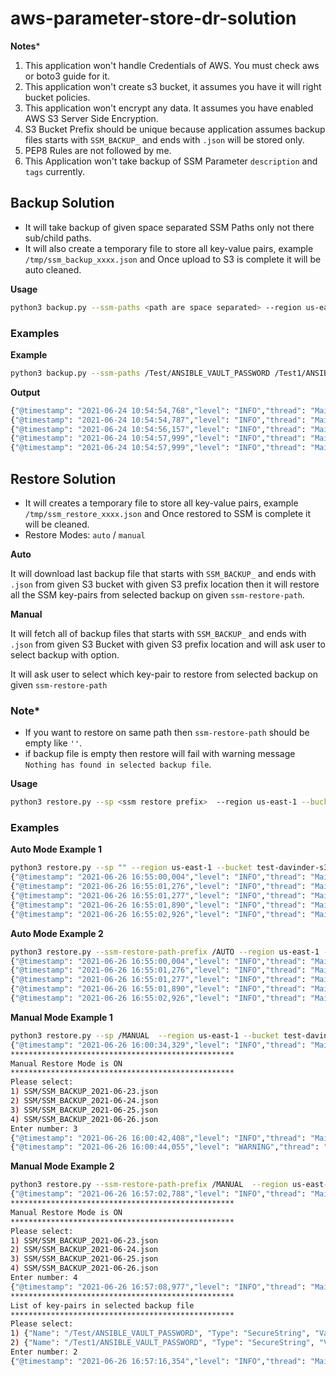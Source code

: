 # aws-parameter-store-dr-solution

**Notes***
1. This application won't handle Credentials of AWS.
   You must check aws or boto3 guide for it.
2. This application won't create s3 bucket, it assumes you have it will right bucket policies.
3. This application won't encrypt any data. It assumes you have enabled AWS S3 Server Side Encryption.
4. S3 Bucket Prefix should be unique because application assumes backup files starts with `SSM_BACKUP_` and ends with `.json`
will be stored only.
5. PEP8 Rules are not followed by me.
6. This Application won't take backup of SSM Parameter `description` and `tags`  currently.

## Backup Solution
* It will take backup of given space separated SSM Paths only not there sub/child paths.
* It will also create a temporary file to store all key-value pairs, example `/tmp/ssm_backup_xxxx.json`
and Once upload to S3 is complete it will be auto cleaned.

**Usage**
```bash
python3 backup.py --ssm-paths <path are space separated> --region us-east-1 --bucket <bucket> --bucket-prefix <prefix>
```

### Examples

**Example**
```bash
python3 backup.py --ssm-paths /Test/ANSIBLE_VAULT_PASSWORD /Test1/ANSIBLE_VAULT_PASSWORD --region us-east-1 --bucket test-davinder-s3 --bucket-prefix SSM/
```

**Output**
```bash
{"@timestamp": "2021-06-24 10:54:54,768","level": "INFO","thread": "MainThread","name": "botocore.credentials","message": "Found credentials in environment variables."}
{"@timestamp": "2021-06-24 10:54:54,787","level": "INFO","thread": "MainThread","name": "root","message": "pulling data from /Test/ANSIBLE_VAULT_PASSWORD"}
{"@timestamp": "2021-06-24 10:54:56,157","level": "INFO","thread": "MainThread","name": "root","message": "pulling data from /Test1/ANSIBLE_VAULT_PASSWORD"}
{"@timestamp": "2021-06-24 10:54:57,999","level": "INFO","thread": "MainThread","name": "root","message": "backup is parked in AWS S3 at s3://test-davinder-s3/SSM/SSM_BACKUP_2021-06-24.json"}
{"@timestamp": "2021-06-24 10:54:57,999","level": "INFO","thread": "MainThread","name": "root","message": "cleaned temp files"}
```

## Restore Solution
* It will creates a temporary file to store all key-value pairs, example `/tmp/ssm_restore_xxxx.json`
and Once restored to SSM is complete it will be cleaned.
* Restore Modes: `auto` / `manual`

**Auto**

It will download last backup file that starts with `SSM_BACKUP_` and ends with `.json` from given S3 bucket with given S3 prefix location then it will restore all the SSM key-pairs from selected backup on given `ssm-restore-path`.

**Manual**

It will fetch all of backup files that starts with `SSM_BACKUP_` and ends with `.json` from given S3 Bucket with given S3 prefix location and will ask user to select backup with option.

It will ask user to select which key-pair to restore from selected backup on given `ssm-restore-path`

### Note*
* If you want to restore on same path then `ssm-restore-path` should be empty like `''`.
* if backup file is empty then restore will fail with warning message `Nothing has found in selected backup file`.

**Usage**
```bash
python3 restore.py --sp <ssm restore prefix>  --region us-east-1 --bucket <bucket> --bucket-prefix <prefix> --restore-mode auto/manual
```

### Examples
**Auto Mode Example 1**
```bash
python3 restore.py --sp "" --region us-east-1 --bucket test-davinder-s3 --bucket-prefix SSM/ --restore-mode auto
{"@timestamp": "2021-06-26 16:55:00,004","level": "INFO","thread": "MainThread","name": "botocore.credentials","message": "Found credentials in environment variables."}
{"@timestamp": "2021-06-26 16:55:01,276","level": "INFO","thread": "MainThread","name": "root","message": "Auto Restore Mode is ON"}
{"@timestamp": "2021-06-26 16:55:01,277","level": "INFO","thread": "MainThread","name": "root","message": "Selected Backup File: SSM/SSM_BACKUP_2021-06-26.json"}
{"@timestamp": "2021-06-26 16:55:01,890","level": "INFO","thread": "MainThread","name": "root","message": "Restoring ssm key-pair /Test/ANSIBLE_VAULT_PASSWORD at /Test/ANSIBLE_VAULT_PASSWORD in eu-west-2"}
{"@timestamp": "2021-06-26 16:55:02,926","level": "INFO","thread": "MainThread","name": "root","message": "Restoring ssm key-pair /Test1/ANSIBLE_VAULT_PASSWORD at /Test1/ANSIBLE_VAULT_PASSWORD in eu-west-2"}
```
**Auto Mode Example 2**
```bash
python3 restore.py --ssm-restore-path-prefix /AUTO --region us-east-1 --bucket test-davinder-s3 --bucket-prefix SSM/ --restore-mode auto
{"@timestamp": "2021-06-26 16:55:00,004","level": "INFO","thread": "MainThread","name": "botocore.credentials","message": "Found credentials in environment variables."}
{"@timestamp": "2021-06-26 16:55:01,276","level": "INFO","thread": "MainThread","name": "root","message": "Auto Restore Mode is ON"}
{"@timestamp": "2021-06-26 16:55:01,277","level": "INFO","thread": "MainThread","name": "root","message": "Selected Backup File: SSM/SSM_BACKUP_2021-06-26.json"}
{"@timestamp": "2021-06-26 16:55:01,890","level": "INFO","thread": "MainThread","name": "root","message": "Restoring ssm key-pair /Test/ANSIBLE_VAULT_PASSWORD at /AUTO/Test/ANSIBLE_VAULT_PASSWORD in eu-west-2"}
{"@timestamp": "2021-06-26 16:55:02,926","level": "INFO","thread": "MainThread","name": "root","message": "Restoring ssm key-pair /Test1/ANSIBLE_VAULT_PASSWORD at /AUTO/Test1/ANSIBLE_VAULT_PASSWORD in eu-west-2"}
```

**Manual Mode Example 1**
```bash
python3 restore.py --sp /MANUAL  --region us-east-1 --bucket test-davinder-s3 --bucket-prefix SSM/ --restore-mode manual
{"@timestamp": "2021-06-26 16:00:34,329","level": "INFO","thread": "MainThread","name": "botocore.credentials","message": "Found credentials in environment variables."}
**************************************************
Manual Restore Mode is ON
**************************************************
Please select:
1) SSM/SSM_BACKUP_2021-06-23.json
2) SSM/SSM_BACKUP_2021-06-24.json
3) SSM/SSM_BACKUP_2021-06-25.json
4) SSM/SSM_BACKUP_2021-06-26.json
Enter number: 3
{"@timestamp": "2021-06-26 16:00:42,408","level": "INFO","thread": "MainThread","name": "root","message": "Selected Backup File: SSM/SSM_BACKUP_2021-06-25.json"}
{"@timestamp": "2021-06-26 16:00:44,055","level": "WARNING","thread": "MainThread","name": "root","message": "Nothing has found in selected backup file"}
```

**Manual Mode Example 2**
```bash
python3 restore.py --ssm-restore-path-prefix /MANUAL  --region us-east-1 --bucket test-davinder-s3 --bucket-prefix SSM/ --restore-mode manual
{"@timestamp": "2021-06-26 16:57:02,788","level": "INFO","thread": "MainThread","name": "botocore.credentials","message": "Found credentials in environment variables."}
**************************************************
Manual Restore Mode is ON
**************************************************
Please select:
1) SSM/SSM_BACKUP_2021-06-23.json
2) SSM/SSM_BACKUP_2021-06-24.json
3) SSM/SSM_BACKUP_2021-06-25.json
4) SSM/SSM_BACKUP_2021-06-26.json
Enter number: 4
{"@timestamp": "2021-06-26 16:57:08,977","level": "INFO","thread": "MainThread","name": "root","message": "Selected Backup File: SSM/SSM_BACKUP_2021-06-26.json"}
**************************************************
List of key-pairs in selected backup file
**************************************************
Please select:
1) {"Name": "/Test/ANSIBLE_VAULT_PASSWORD", "Type": "SecureString", "Value": "xxxxxxxxxxx", "DataType": "text"}
2) {"Name": "/Test1/ANSIBLE_VAULT_PASSWORD", "Type": "SecureString", "Value": "yyyyyyyyyyy", "DataType": "text"}
Enter number: 2
{"@timestamp": "2021-06-26 16:57:16,354","level": "INFO","thread": "MainThread","name": "root","message": "Restoring ssm key-pair /Test1/ANSIBLE_VAULT_PASSWORD at /MANUAL/Test1/ANSIBLE_VAULT_PASSWORD in eu-west-2"}
```
